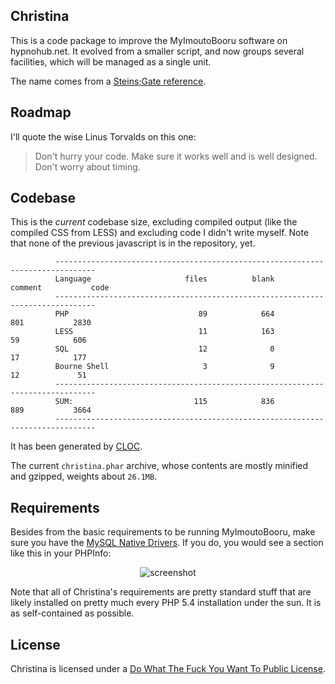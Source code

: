 ## Christina

This is a code package to improve the MyImoutoBooru software on hypnohub.net.
It evolved from a smaller script, and now groups several facilities, which
will be managed as a single unit.

The name comes from a [Steins;Gate reference](http://www.youtube.com/watch?v=a-GqSWsISVs).

## Roadmap

I'll quote the wise Linus Torvalds on this one:

> Don't hurry your code. Make sure it works well and is well designed. Don't worry about timing.

## Codebase

This is the *current* codebase size, excluding compiled output (like the compiled CSS from LESS) and excluding code I didn't write myself. Note that none of the previous javascript is in the repository, yet.

              -------------------------------------------------------------------------------
              Language                     files          blank        comment           code
              -------------------------------------------------------------------------------
              PHP                             89            664            801           2830
              LESS                            11            163             59            606
              SQL                             12              0             17            177
              Bourne Shell                     3              9             12             51
              -------------------------------------------------------------------------------
              SUM:                           115            836            889           3664
              -------------------------------------------------------------------------------

It has been generated by [CLOC](http://cloc.sourceforge.net).

The current `christina.phar` archive, whose contents are mostly minified and gzipped, weights about `26.1MB`.

## Requirements

Besides from the basic requirements to be running MyImoutoBooru, make sure you have the [MySQL Native Drivers](http://www.php.net/manual/en/book.mysqlnd.php). If you do, you would see a section like this in your PHPInfo:

<p align="center"><img alt="screenshot" src="https://raw.github.com/stem-cell/christina/master/doc/images/mysqlnd.png" /></p>

Note that all of Christina's requirements are pretty standard stuff that are likely installed on pretty much every PHP 5.4 installation under the sun. It is as self-contained as possible.

## License

Christina is licensed under a [Do What The Fuck You Want To Public License](http://www.wtfpl.net/).
